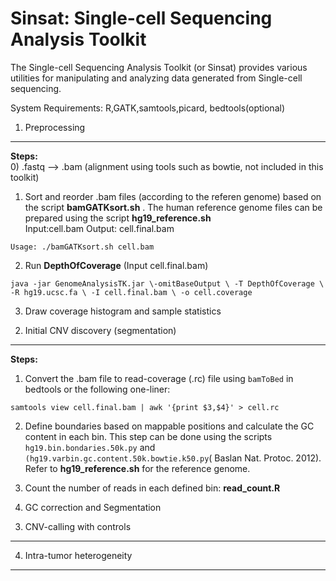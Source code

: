 Sinsat: Single-cell Sequencing Analysis Toolkit
=======

The Single-cell Sequencing Analysis Toolkit (or Sinsat) provides various utilities for manipulating and analyzing data generated from Single-cell sequencing.

System Requirements: R,GATK,samtools,picard, bedtools(optional)




1. Preprocessing
-----------


**Steps:**    
0) .fastq --> .bam (alignment using tools such as bowtie, not included in this toolkit)    
1) Sort and reorder .bam files (according to the referen genome) based on the script **bamGATKsort.sh** . The human reference genome files can be prepared using the script **hg19_reference.sh**  
Input:cell.bam Output: cell.final.bam
```
Usage: ./bamGATKsort.sh cell.bam  
```
2) Run **DepthOfCoverage** (Input cell.final.bam)
```
java -jar GenomeAnalysisTK.jar \-omitBaseOutput \ -T DepthOfCoverage \ -R hg19.ucsc.fa \ -I cell.final.bam \ -o cell.coverage
```
3) Draw coverage histogram and sample statistics




2. Initial CNV discovery (segmentation)
-----------
**Steps:** 
1) Convert the .bam file to read-coverage (.rc) file using ``bamToBed`` in bedtools or the following one-liner:   

```
samtools view cell.final.bam | awk '{print $3,$4}' > cell.rc
```
2) Define boundaries based on mappable positions and calculate the GC content in each bin. This step can be done using the scripts ``hg19.bin.bondaries.50k.py`` and ``(hg19.varbin.gc.content.50k.bowtie.k50.py``( Baslan Nat. Protoc. 2012).
Refer to **hg19_reference.sh** for the reference genome.

3) Count the number of reads in each defined bin: **read_count.R**

4) GC correction and Segmentation



3. CNV-calling with controls
-----------




4. Intra-tumor heterogeneity
-----------
